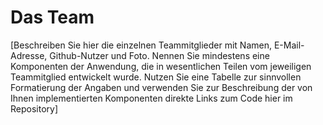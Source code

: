 # Das Team

[Beschreiben Sie hier die einzelnen Teammitglieder mit Namen, E-Mail-Adresse, Github-Nutzer und Foto. Nennen Sie mindestens eine Komponenten der Anwendung, die in wesentlichen Teilen vom jeweiligen Teammitglied entwickelt wurde. Nutzen Sie eine Tabelle zur sinnvollen Formatierung der Angaben und verwenden Sie zur Beschreibung der von Ihnen implementierten Komponenten direkte Links zum Code hier im Repository]